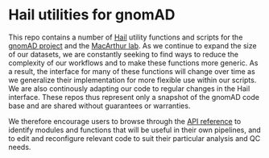 # Hail utilities for gnomAD

This repo contains a number of [Hail](https://hail.is/) utility functions and scripts for the [gnomAD project](http://gnomad.broadinstitute.org) and the [MacArthur lab](http://macarthurlab.org). As we continue to expand the size of our datasets, we are constantly seeking to find ways to reduce the complexity of our workflows and to make these functions more generic. As a result, the interface for many of these functions will change over time as we generalize their implementation for more flexible use within our scripts. We are also continously adapting our code to regular changes in the Hail interface. These repos thus represent only a snapshot of the gnomAD code base and are shared without guarantees or warranties.

We therefore encourage users to browse through the [API reference](https://macarthur-lab.github.io/gnomad_hail/api_reference/) to identify modules and functions that will be useful in their own pipelines, and to edit and reconfigure relevant code to suit their particular analysis and QC needs.
